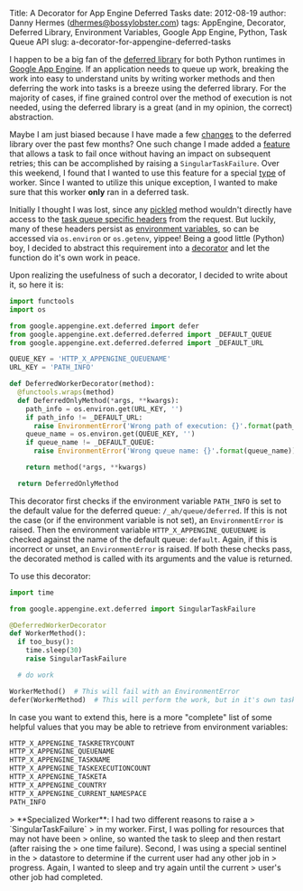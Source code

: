 Title: A Decorator for App Engine Deferred Tasks
date: 2012-08-19
author: Danny Hermes (dhermes@bossylobster.com)
tags: AppEngine, Decorator, Deferred Library, Environment Variables, Google App Engine, Python, Task Queue API
slug: a-decorator-for-appengine-deferred-tasks

I happen to be a big fan of the
[deferred library](https://developers.google.com/appengine/articles/deferred)
for both Python runtimes in
[Google App Engine](https://developers.google.com/appengine/).
If an application needs to queue up work, breaking the work into easy to
understand units by writing worker methods and then deferring the work into
tasks is a breeze using the deferred library. For the majority of cases, if fine
grained control over the method of execution is not needed, using the
deferred library is a great (and in my opinion, the correct) abstraction.

Maybe I am just biased because I have made a few
[changes](/2012/03/where-have-i-been.html)
to the deferred library over the past few months? One such change I made added a
[feature](http://code.google.com/p/googleappengine/issues/detail?id=6412)
that allows a task to fail once without having an impact on subsequent
retries; this can be accomplished by raising a `SingularTaskFailure`.
Over this weekend, I found that I wanted to use this feature for a
special [type](#special) of worker. Since I wanted to utilize this unique
exception, I wanted to make sure that this worker **only** ran in a
deferred task.

Initially I thought I was lost, since any
[pickled](http://docs.python.org/library/pickle.html) method wouldn't
directly have access to the
[task queue specific headers](https://developers.google.com/appengine/docs/python/taskqueue/overview-push#Task_Request_Headers)
from the request. But luckily, many of these headers persist as
[environment variables](http://en.wikipedia.org/wiki/Environment_variable),
so can be accessed via `os.environ` or `os.getenv`, yippee! Being a good little
(Python) boy, I decided to abstract this requirement into a
[decorator](http://stackoverflow.com/questions/739654/understanding-python-decorators#1594484)
and let the function do it's own work in peace.

Upon realizing the usefulness of such a decorator, I decided to write
about it, so here it is:

```python
import functools
import os

from google.appengine.ext.deferred import defer
from google.appengine.ext.deferred.deferred import _DEFAULT_QUEUE
from google.appengine.ext.deferred.deferred import _DEFAULT_URL

QUEUE_KEY = 'HTTP_X_APPENGINE_QUEUENAME'
URL_KEY = 'PATH_INFO'

def DeferredWorkerDecorator(method):
  @functools.wraps(method)
  def DeferredOnlyMethod(*args, **kwargs):
    path_info = os.environ.get(URL_KEY, '')
    if path_info != _DEFAULT_URL:
      raise EnvironmentError('Wrong path of execution: {}'.format(path_info))
    queue_name = os.environ.get(QUEUE_KEY, '')
    if queue_name != _DEFAULT_QUEUE:
      raise EnvironmentError('Wrong queue name: {}'.format(queue_name))

    return method(*args, **kwargs)

  return DeferredOnlyMethod
```

This decorator first checks if the environment variable `PATH_INFO`
is set to the default value for the deferred queue: `/_ah/queue/deferred`.
If this is not the case (or if the environment variable is not set), an
`EnvironmentError` is raised. Then the environment variable
`HTTP_X_APPENGINE_QUEUENAME` is checked against the name of the default
queue: `default`. Again, if this is incorrect or unset, an `EnvironmentError`
is raised. If both these checks pass, the decorated method is called with
its arguments and the value is returned.

To use this decorator:

```python
import time

from google.appengine.ext.deferred import SingularTaskFailure

@DeferredWorkerDecorator
def WorkerMethod():
  if too_busy():
    time.sleep(30)
    raise SingularTaskFailure

  # do work

WorkerMethod()  # This will fail with an EnvironmentError
defer(WorkerMethod)  # This will perform the work, but in it's own task
```

In case you want to extend this, here is a more "complete" list of some
helpful values that you may be able to retrieve from environment
variables:

```python
HTTP_X_APPENGINE_TASKRETRYCOUNT
HTTP_X_APPENGINE_QUEUENAME
HTTP_X_APPENGINE_TASKNAME
HTTP_X_APPENGINE_TASKEXECUTIONCOUNT
HTTP_X_APPENGINE_TASKETA
HTTP_X_APPENGINE_COUNTRY
HTTP_X_APPENGINE_CURRENT_NAMESPACE
PATH_INFO
```

<div markdown="1" id="special">
> **Specialized Worker**: I had two different reasons to raise a
> `SingularTaskFailure`
> in my worker. First, I was polling for resources that may not have been
> online, so wanted the task to sleep and then restart (after raising the
> one time failure). Second, I was using a special sentinel in the
> datastore to determine if the current user had any other job in
> progress. Again, I wanted to sleep and try again until the current
> user's other job had completed.
</div>
